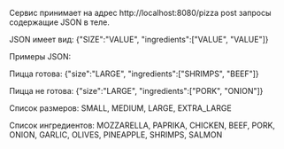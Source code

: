 Сервис принимает на адрес http://localhost:8080/pizza post запросы содержащие JSON в теле.

JSON имеет вид: {"SIZE":"VALUE", "ingredients":["VALUE", "VALUE"]}

Примеры JSON:

Пицца готова: {"size":"LARGE", "ingredients":["SHRIMPS", "BEEF"]}

Пицца не готова: {"size":"LARGE", "ingredients":["PORK", "ONION"]}

Список размеров:
SMALL, MEDIUM, LARGE, EXTRA_LARGE

Список ингредиентов:
MOZZARELLA, PAPRIKA, CHICKEN, BEEF, PORK, ONION, GARLIC, OLIVES, PINEAPPLE, SHRIMPS, SALMON
